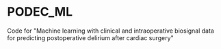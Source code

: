 # PODEC_ML
Code for "Machine learning with clinical and intraoperative biosignal data for predicting postoperative delirium after cardiac surgery"
